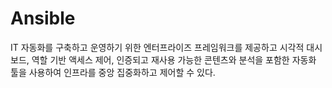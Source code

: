 # Ansible

IT 자동화를 구축하고 운영하기 위한 엔터프라이즈 프레임워크를 제공하고 시각적 대시보드, 역할 기반 액세스 제어, 인증되고 재사용 가능한 콘텐츠와 분석을 포함한 자동화 툴을 사용하여 인프라를 중앙 집중화하고 제어할 수 있다.
